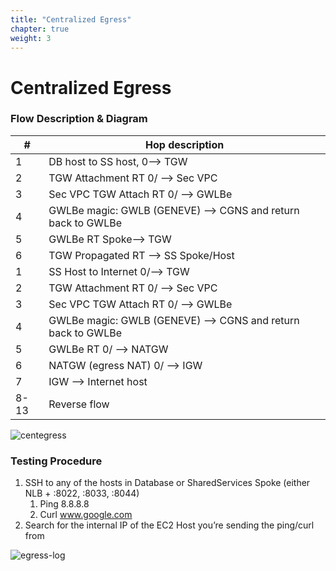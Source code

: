 ```yaml
---
title: "Centralized Egress"
chapter: true
weight: 3
---
```


# Centralized Egress


### Flow Description & Diagram

| #	   | Hop description                                               |
|------|---------------------------------------------------------------|
| 1    | 	DB host to SS host, 0--> TGW                                 |
| 2    | 	TGW Attachment RT 0/ --> Sec VPC                             |
| 3    | 	Sec VPC TGW Attach RT 0/ --> GWLBe                           |
| 4    | 	GWLBe magic: GWLB (GENEVE) --> CGNS and return back to GWLBe |
| 5    | 	GWLBe RT Spoke--> TGW                                        |
| 6    | 	TGW Propagated RT --> SS Spoke/Host                          |
| 1    | 	SS Host to Internet 0/--> TGW                                |
| 2    | 	TGW Attachment RT 0/ --> Sec VPC                             |
| 3    | 	Sec VPC TGW Attach RT 0/ --> GWLBe                           |
| 4    | 	GWLBe magic: GWLB (GENEVE) --> CGNS and return back to GWLBe |
| 5    | 	GWLBe RT 0/ --> NATGW                                        |
| 6    | 	NATGW (egress NAT) 0/ --> IGW                                |
| 7    | 	IGW --> Internet host                                        |
| 8-13 | 	Reverse flow                                                 |

![centegress](https://chkp-gwlb-ws01.s3.us-west-2.amazonaws.com/images/cent-egress.png)

### Testing Procedure 

1. SSH to any of the hosts in Database or SharedServices Spoke (either NLB + :8022, :8033, :8044)
   1. Ping 8.8.8.8 
   2. Curl www.google.com
2. Search for the internal IP of the EC2 Host you’re sending the ping/curl from

![egress-log](https://chkp-gwlb-ws01.s3.us-west-2.amazonaws.com/images/egress-log.png)
